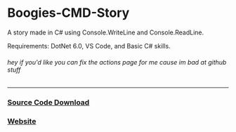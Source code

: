 # Boogies-CMD-Story
A story made in C# using Console.WriteLine and Console.ReadLine.

Requirements: DotNet 6.0, VS Code, and Basic C# skills.

###### hey if you'd like you can fix the actions page for me cause im bad at github stuff

----

### [Source Code Download](https://github.com/BoogieHasFun/Boogies-CMD-Story/releases/download/0.1/CMD.Story.Ver.0.1.zip)
### [Website](https://boogiehasfun.github.io/Boogies-CMD-Story/)

